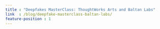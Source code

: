 ```yaml
---
title : "Deepfakes MasterClass: ThoughtWorks Arts and Baltan Labs"
link  : /blog/deepfake-masterclass-baltan-labs/
feature-position : 1
---
```

